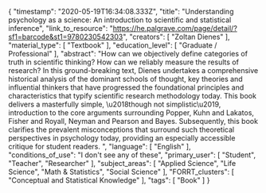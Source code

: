 {
    "timestamp": "2020-05-19T16:34:08.333Z",
    "title": "Understanding psychology as a science: An introduction to scientific and statistical inference",
    "link_to_resource": "https://he.palgrave.com/page/detail/?sf1=barcode&st1=9780230542303",
    "creators": [
        "Zoltan Dienes"
    ],
    "material_type": [
        "Textbook"
    ],
    "education_level": [
        "Graduate / Professional"
    ],
    "abstract": "How can we objectively define categories of truth in scientific thinking? How can we reliably measure the results of research? In this ground-breaking text, Dienes undertakes a comprehensive historical analysis of the dominant schools of thought, key theories and influential thinkers that have progressed the foundational principles and characteristics that typify scientific research methodology today. This book delivers a masterfully simple, \u2018though not simplistic\u2019, introduction to the core arguments surrounding Popper, Kuhn and Lakatos, Fisher and Royall, Neyman and Pearson and Bayes. Subsequently, this book clarifies the prevalent misconceptions that surround such theoretical perspectives in psychology today, providing an especially accessible critique for student readers.  ",
    "language": [
        "English"
    ],
    "conditions_of_use": "I don't see any of these",
    "primary_user": [
        "Student",
        "Teacher",
        "Researcher"
    ],
    "subject_areas": [
        "Applied Science",
        "Life Science",
        "Math & Statistics",
        "Social Science"
    ],
    "FORRT_clusters": [
        "Conceptual and Statistical Knowledge"
    ],
    "tags": [
        "Book"
    ]
}
